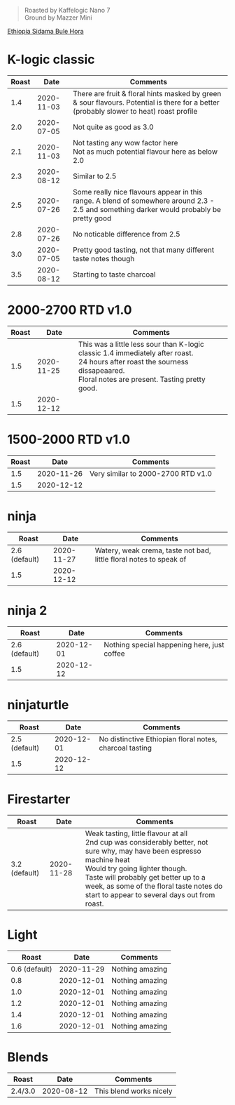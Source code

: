 > Roasted by Kaffelogic Nano 7<br>
> Ground by Mazzer Mini

[Ethiopia Sidama Bule Hora](https://www.greenbeanhouse.co.nz/product/2084244)

# K-logic classic

| Roast | Date       | Comments |
|-------|------------|-------
| 1.4   | 2020-11-03 | There are fruit & floral hints masked by green & sour flavours. Potential is there for a better (probably slower to heat) roast profile
| 2.0   | 2020-07-05 | Not quite as good as 3.0
| 2.1   | 2020-11-03 | Not tasting any wow factor here<br>Not as much potential flavour here as below 2.0
| 2.3   | 2020-08-12 | Similar to 2.5
| 2.5   | 2020-07-26 | Some really nice flavours appear in this range. A blend of somewhere around 2.3 - 2.5 and something darker would probably be pretty good
| 2.8   | 2020-07-26 | No noticable difference from 2.5
| 3.0   | 2020-07-05 | Pretty good tasting, not that many different taste notes though
| 3.5   | 2020-08-12 | Starting to taste charcoal

# 2000-2700 RTD v1.0

| Roast | Date       | Comments |
|-------|------------|-------
| 1.5   | 2020-11-25 | This was a little less sour than K-logic classic 1.4 immediately after roast.<br>24 hours after roast the sourness dissapeaared.<br>Floral notes are present. Tasting pretty good.
| 1.5   | 2020-12-12 | 

# 1500-2000 RTD v1.0

| Roast | Date       | Comments |
|-------|------------|-------
| 1.5   | 2020-11-26 | Very similar to 2000-2700 RTD v1.0
| 1.5   | 2020-12-12 | 

# ninja

| Roast | Date       | Comments |
|-------|------------|-------
| 2.6 (default) | 2020-11-27 | Watery, weak crema, taste not bad, little floral notes to speak of
| 1.5   | 2020-12-12 | 

# ninja 2

| Roast | Date       | Comments |
|-------|------------|-------
| 2.6 (default) | 2020-12-01 | Nothing special happening here, just coffee
| 1.5   | 2020-12-12 | 

# ninjaturtle

| Roast | Date       | Comments |
|-------|------------|-------
| 2.5 (default) | 2020-12-01 | No distinctive Ethiopian floral notes, charcoal tasting
| 1.5   | 2020-12-12 | 

# Firestarter

| Roast | Date       | Comments |
|-------|------------|-------
| 3.2 (default) | 2020-11-28 | Weak tasting, little flavour at all<br>2nd cup was considerably better, not sure why, may have been espresso machine heat<br>Would try going lighter though.<br>Taste will probably get better up to a week, as some of the floral taste notes do start to appear to several days out from roast.

# Light

| Roast | Date       | Comments |
|-------|------------|-------
| 0.6 (default) | 2020-11-29 | Nothing amazing
| 0.8 | 2020-12-01 | Nothing amazing
| 1.0 | 2020-12-01 | Nothing amazing
| 1.2 | 2020-12-01 | Nothing amazing
| 1.4 | 2020-12-01 | Nothing amazing
| 1.6 | 2020-12-01 | Nothing amazing

# Blends

| Roast | Date       | Comments |
|-------|------------|-------
| 2.4/3.0 | 2020-08-12 | This blend works nicely
